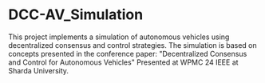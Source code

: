 # DCC-AV_Simulation
This project implements a simulation of autonomous vehicles using decentralized consensus and control strategies. The simulation is based on concepts presented in the conference paper:  "Decentralized Consensus and Control for Autonomous Vehicles" Presented at WPMC 24 IEEE at Sharda University.
